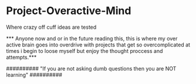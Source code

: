 # Project-Overactive-Mind
Where crazy off cuff ideas are tested


*** Anyone now and or in the future reading this, this is where my over active brain goes into overdrive with projects that get so overcomplicated at times i begin to loose myself but enjoy the thought proccess and attempts.*** 
                                        
                                        
##########          "If you are not asking dumb questions then you are NOT learning"          ##########
